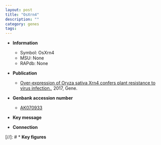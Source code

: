 ```yaml
---
layout: post
title: "OsXrn4"
description: ""
category: genes
tags: 
---
```


* **Information**  
    + Symbol: OsXrn4  
    + MSU: None  
    + RAPdb: None  

* **Publication**  
    + [Over-expression of Oryza sativa Xrn4 confers plant resistance to virus infection.](http://www.ncbi.nlm.nih.gov/pubmed?term=Over-expression+of+Oryza+sativa+Xrn4+confers+plant+resistance+to+virus+infection.%5BTitle%5D), 2017, Gene.

* **Genbank accession number**  
    + [AK070933](http://www.ncbi.nlm.nih.gov/nuccore/AK070933)

* **Key message**  

* **Connection**  

[//]: # * **Key figures**  


